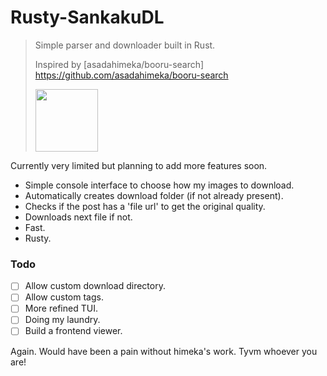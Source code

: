 # Rusty-SankakuDL

> Simple parser and downloader built in Rust.
> 
> Inspired by [asadahimeka/booru-search] https://github.com/asadahimeka/booru-search 
> 
> <img src="https://avatars.githubusercontent.com/u/31837214?v=4" width="100">

Currently very limited but planning to add more features soon.

* Simple console interface to choose how my images to download.
* Automatically creates download folder (if not already present).
* Checks if the post has a 'file url' to get the original quality.
* Downloads next file if not.
* Fast.
* Rusty.


### Todo
- [ ] Allow custom download directory.
- [ ] Allow custom tags.
- [ ] More refined TUI.
- [ ] Doing my laundry.
- [ ] Build a frontend viewer.

Again. Would have been a pain without himeka's work. Tyvm whoever you are!